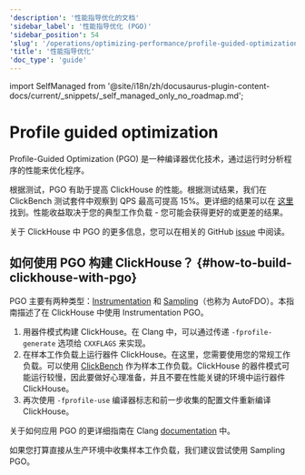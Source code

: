 ```yaml
---
'description': '性能指导优化的文档'
'sidebar_label': '性能指导优化 (PGO)'
'sidebar_position': 54
'slug': '/operations/optimizing-performance/profile-guided-optimization'
'title': '性能指导优化'
'doc_type': 'guide'
---
```


import SelfManaged from '@site/i18n/zh/docusaurus-plugin-content-docs/current/_snippets/_self_managed_only_no_roadmap.md';


# Profile guided optimization

Profile-Guided Optimization (PGO) 是一种编译器优化技术，通过运行时分析程序的性能来优化程序。

根据测试，PGO 有助于提高 ClickHouse 的性能。根据测试结果，我们在 ClickBench 测试套件中观察到 QPS 最高可提高 15%。更详细的结果可以在 [这里](https://pastebin.com/xbue3HMU) 找到。性能收益取决于您的典型工作负载 - 您可能会获得更好的或更差的结果。

关于 ClickHouse 中 PGO 的更多信息，您可以在相关的 GitHub [issue](https://github.com/ClickHouse/ClickHouse/issues/44567) 中阅读。

## 如何使用 PGO 构建 ClickHouse？ {#how-to-build-clickhouse-with-pgo}

PGO 主要有两种类型：[Instrumentation](https://clang.llvm.org/docs/UsersManual.html#using-sampling-profilers) 和 [Sampling](https://clang.llvm.org/docs/UsersManual.html#using-sampling-profilers)（也称为 AutoFDO）。本指南描述了在 ClickHouse 中使用 Instrumentation PGO。

1. 用器件模式构建 ClickHouse。在 Clang 中，可以通过传递 `-fprofile-generate` 选项给 `CXXFLAGS` 来实现。
2. 在样本工作负载上运行器件 ClickHouse。在这里，您需要使用您的常规工作负载。可以使用 [ClickBench](https://github.com/ClickHouse/ClickBench) 作为样本工作负载。ClickHouse 的器件模式可能运行较慢，因此要做好心理准备，并且不要在性能关键的环境中运行器件 ClickHouse。
3. 再次使用 `-fprofile-use` 编译器标志和前一步收集的配置文件重新编译 ClickHouse。

关于如何应用 PGO 的更详细指南在 Clang [documentation](https://clang.llvm.org/docs/UsersManual.html#profile-guided-optimization) 中。

如果您打算直接从生产环境中收集样本工作负载，我们建议尝试使用 Sampling PGO。
